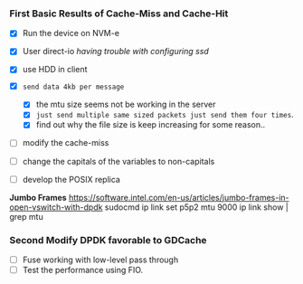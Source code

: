 ### First Basic Results of Cache-Miss and Cache-Hit
- [x] Run the device on NVM-e
- [x] User direct-io *having trouble with configuring ssd*
- [x] use HDD in client
- [x] `send data 4kb per message`
    - [x] the mtu size seems not be working in the server
    - [x] `just send multiple same sized packets just send them four times`.
    - [x] find out why the file size is keep increasing for some reason..

- [ ] modify the cache-miss
- [ ] change the capitals of the variables to non-capitals
- [ ] develop the POSIX replica


**Jumbo Frames**
https://software.intel.com/en-us/articles/jumbo-frames-in-open-vswitch-with-dpdk
sudocmd ip link set p5p2 mtu 9000
ip link show | grep mtu


### Second Modify DPDK favorable to GDCache
- [ ] Fuse working with low-level pass through
- [ ] Test the performance using FIO.
